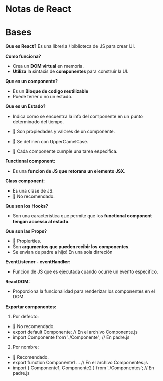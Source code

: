 # Notas de React

# Bases

**Que es React?** Es una libreria / biblioteca de JS para crear UI.

**Como funciona?**
- Crea un **DOM virtual** en memoria.
- **Utiliza** la sintaxis de **componentes** para construir la UI.

**Que es un componente?**
- Es un **Bloque de codigo reutilizable** 
- Puede tener o no un estado.

**Que es un Estado?**
- Indica como se encuentra la info del componente en un punto determinado del tiempo.
- 🦖 Son propiedades y valores de un componente.

- 🦖 Se definen con UpperCamelCase.
- 🦖 Cada componente cumple una tarea especifica.

**Functional component:**
- Es una **funcion de JS que retorana un elemento JSX**.

**Class component:**
- Es una clase de JS.
- 🦖 No recomendado.

**Que son los Hooks?**
- Son una caracteristica que permite que los **functional component tengan accesso al estado**.

**Que son las Props?**
- 🦖 Propierties.
- Son **argumentos que pueden recibir los componentes**.
- Se envian de padre a hijo! En una sola dirreción
    
**EventListener - eventHandler:**
- Funcion de JS que es ejecutada cuando ocurre un evento especifico.

**ReactDOM:**
- Proporciona la funcionalidad para renderizar los componentes en el DOM.

**Exportar componentes:**

1. Por defecto:
- 🦖 No recomendado.
- export default Componente; // En el archivo Componente.js
- import Componente from './Componente'; // En padre.js

2. Por nombre:
- 🦖 Recomendado.
- export function Componente1 ... // En el archivo Componentes.js
- import { Componente1, Componente2 } from './Componentes'; // En padre.js
